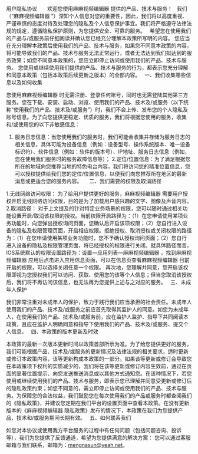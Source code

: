 用户隐私协议
 
 
 
欢迎您使用麻麻视频编辑器 提供的产品、技术与服务！
 
我们（“麻麻视频编辑器 ”）深知个人信息对您的重要性，因此，我们将以高度重视、严谨审慎的态度对待及处理您的隐私及个人信息保护事宜。我们将严格遵守法律法规的规定，遵循隐私保护原则，为您提供安全、可靠的服务。
 
希望您在使用我们的产品与/或服务前仔细阅读并确认您已经充分理解本政策所写明的内容。
您应当在充分理解本政策后使用我们的产品、技术与服务，如果您不同意本政策的内容，将可能导致我们的产品、技术与服务无法正常运行，或者无法达到我们拟达到的服务效果；如您不同意本政策的，您应立即停止访问或使用我们的产品、技术与服务。
您使用或继续使用我们提供的产品、技术与服务的行为，都表示您充分理解和同意本政策（包括本政策后续更新之版本）的全部内容。
 
一、我们收集哪些信息以及如何收集

您使用麻麻视频编辑器 时无需注册、登录任何账号，同时也无需登陆其他第三方服务。您在下载、安装、启动、浏览、使用我们的产品、技术及/或服务（以下统称“使用我们的产品、技术及/或服务”）时，我们不会上传、发布您的个人隐私及账号信息。为了向您提供更稳定、优质的服务，我们将根据您使用的服务，收集和/或使用您的以下非敏感信息：
 
1. 服务日志信息：当您使用我们的服务时，我们可能会收集并存储为服务日志的相关信息，具体可能为设备信息（例如：设备型号、操作系统版本、唯一设备标识符）、软件信息（例如：软件的版本号）、IP地址、服务日志信息（例如，您在使用我们服务时的服务故障信息等）；
2.定位/位置信息：为了满足根据您所在的地域向您推荐当地的特色电台内容，我们将访问您的精准位置信息，您可以授权提供给我们您的定位/位置信息，以便我们向您推荐所在地区的最新消息或更适合您的服务内容。
 
 
二、我们需要的权限及取消路径

1.无线网络访问权限：
为了给用户提供更好的服务，麻麻视频编辑器 需要用户授权开启无线网络访问权限，目的是为了加载用户感兴趣的文字、图像及声音内容。
2.取消路径：
对于上文提及的针对特定业务场景的权限，您可以随时通过相关功能设置开启/取消该权限的授权。当前权限开启路径为：（1）在您申请使用某项业务功能时，向您弹出授权询问页面，您确认后开启该项权限；（2）您自行进入设备的隐私及权限管理页面，开启相应权限。拒绝授权、取消授权或关闭权限的路径为：（1）在您申请使用某项业务功能时，您不予确认授权询问页面；（2）您自行进入设备的隐私及权限管理页面，将已经授权的权限进行关闭。就具体路径而言，IOS系统默认的权限设置路径为：设置—应用列表—麻麻视频编辑器 ，找到麻麻视频编辑器 应用后点击进入应用信息页面，可以在信息页查看麻麻视频编辑器 目前开启的权限，可以选择关闭任意一个权限。
再次地，您理解并同意，您开启该权限即视为您授权我们可以访问、获取、使用您的该等个人信息；但当您取消该授权后，我们将不再访问该信息，也无法再为您提供上述与之对应的服务。
 
三、未成年人保护

我们非常注重对未成年人的保护，致力于践行我们应当承担的社会责任。未成年人使用我们的产品、技术及/或服务之前应首先取得其监护人的同意。如您为未成年人，在使用我们的产品、技术及/或服务前，应在监护人监护、指导下共同阅读本政策，且应在监护人明确同意和指导下使用我们的产品、技术及/或服务、提交个人信息。
 
四、本政策的版本更新及时效

本政策的最新一次版本更新时间以政策首部所示为准。为了给您提供更好的服务，我们可能根据产品、技术及/或服务的更新情况及法律法规的相关要求，适时更新或修订本政策内容，该等更新构成本政策的一部分。如果该等更新或修订会导致您在本政策项下权利的实质减少的，我们将在该等更新或修订内容生效前，通过在页面的显著位置提示、向您发送推送消息或以其他方式通知您。在该种情况下，若您使用或继续使用我们的产品、技术与服务，即表示您已理解并同意受更新或修订后的隐私政策约束；如您不同意的，需立即停止访问或使用我们的产品、技术与服务。为保障您的合法权益，我们鼓励您在每次使用我们的产品或服务时都查阅我们的《隐私政策》，并建议您定期在我们平台的设置页面中查看本政策。在没有更新版本的《麻麻视频编辑器 隐私政策》发布的情况下，本政策在我们为您提供产品、技术和/或服务期间长期有效。
 
五、如何联系我们

如您对本协议或使用我方平台服务的过程中有任何问题（包括问题咨询、投诉等），我们为您提供了反馈通道，希望为您提供满意的解决方案：
您可以通过客服邮箱与我们联系，邮箱为：mengnasun@yeah.net。

